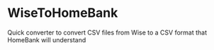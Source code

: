 # WiseToHomeBank
Quick converter to convert CSV files from Wise to a CSV format that HomeBank will understand
